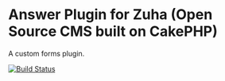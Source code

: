 Answer Plugin for Zuha (Open Source CMS built on CakePHP)
===========================

A custom forms plugin.

[![Build Status](https://travis-ci.org/zuha/Answers-Zuha-Cakephp-Plugin.png?branch=master)](https://travis-ci.org/zuha/Answers-Zuha-Cakephp-Plugin)